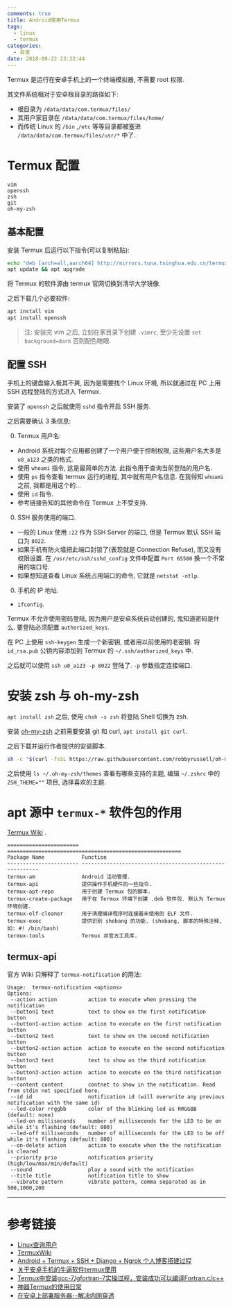 ```yaml
---
comments: true
title: Android使用Termux
tags:
  - linux
  - termux
categories:
  - 日常
date: 2018-08-22 23:22:44
---
```


Termux 是运行在安卓手机上的一个终端模拟器, 不需要 root 权限.

其文件系统相对于安卓根目录的路径如下:

- 根目录为 `/data/data/com.termux/files/`
- 其用户家目录在 `/data/data/com.termux/files/home/`
- 而传统 Linux 的 `/bin` ,`/etc` 等等目录都被塞进 `/data/data/com.termux/files/usr/*` 中了.

# Termux 配置

<!--more-->

```
vim
openssh
zsh
git
oh-my-zsh
```

## 基本配置

安装 Termux 后运行以下指令(可以复制粘贴):

```sh
echo "deb [arch=all,aarch64] http://mirrors.tuna.tsinghua.edu.cn/termux stable main" > /etc/apt/sources.list
apt update && apt upgrade
```

将 Termux 的软件源由 termux 官网切换到清华大学镜像.

之后下载几个必要软件:

```sh
apt install vim
apt install openssh
```

> 注: 安装完 vim 之后, 立刻在家目录下创建 `.vimrc`, 至少先设置 `set background=dark` 否则配色瞎眼.

## 配置 SSH

手机上的键盘输入极其不爽, 因为是需要找个 Linux 环境, 所以就通过在 PC 上用 SSH 远程登陆的方式进入 Termux.

安装了 `openssh` 之后就使用 `sshd` 指令开启 SSH 服务.

之后需要确认 3 条信息:

0. Termux 用户名:
  - Android 系统对每个应用都创建了一个用户便于控制权限, 这些用户名大多是 `u0_a123` 之类的格式.
  - 使用 `whoami` 指令, 这是最简单的方法. 此指令用于查询当前登陆的用户名.
  - 使用 `ps` 指令查看 termux 运行的进程, 其中就有用户名信息. 在我得知 `whoami` 之前, 我都是用这个的...
  - 使用 `id` 指令.
  - 参考链接告知的其他命令在 Termux 上不受支持.
0. SSH 服务使用的端口.
  - 一般的 Linux 使用 `:22` 作为 SSH Server 的端口, 但是 Termux 默认 SSH 端口为 `8022`.
  - 如果手机有防火墙把此端口封锁了(表现就是 Connection Refuse), 而又没有权限设置. 在 `/usr/etc/ssh/sshd_config` 文件中配置 `Port 65500` 换一个不常用的端口号.
  - 如果想知道查看 Linux 系统占用端口的命令, 它就是 `netstat -ntlp`.
0. 手机的 IP 地址.
  - `ifconfig`.

Termux 不允许使用密码登陆, 因为用户是安卓系统自动创建的, 鬼知道密码是什么. 要登陆必须配置 `authorized_keys`.

在 PC 上使用 `ssh-keygen` 生成一个新密钥, 或者用以前使用的老密钥. 将 `id_rsa.pub` 公钥内容添加到 Termux 的 `~/.ssh/authorized_keys` 中.

之后就可以使用 `ssh u0_a123 -p 8022` 登陆了. `-p` 参数指定连接端口.

# 安装 zsh 与 oh-my-zsh

`apt install zsh` 之后, 使用 `chsh -s zsh` 将登陆 Shell 切换为 zsh.

安装 [oh-my-zsh](https://github.com/robbyrussell/oh-my-zsh) 之前需要安装 git 和 curl, `apt install git curl`.

之后下载并运行作者提供的安装脚本.

```sh
sh -c "$(curl -fsSL https://raw.githubusercontent.com/robbyrussell/oh-my-zsh/master/tools/install.sh)"
```

之后使用 `ls ~/.oh-my-zsh/themes` 查看有哪些支持的主题, 编辑 `~/.zshrc` 中的 `ZSH_THEME=""` 项目, 选择喜欢的主题.

# apt 源中 `termux-*` 软件包的作用

[Termux Wiki](https://wiki.termux.com/wiki) .

```
======================= ========================================================
Package Name            Function
----------------------- --------------------------------------------------------
termux-am               Android 活动管理.
termux-api              提供操作手机硬件的一些指令.
termux-apt-repo         用于创建 Termux 包的脚本.
termux-create-package   用于在 Termux 环境下创建 .deb 软件包. 默认为 Termux 环境创建.
termux-elf-cleaner      用于清理编译程序时连接器未使用的 ELF 文件.
termux-exec             提供识别 shebang 的功能. (shebang, 脚本的特殊注释, 如: #! /bin/bash)
termux-tools            Termux 非官方工具库.
```

## termux-api

官方 Wiki 只解释了 `termux-notification` 的用法:


```
Usage:  termux-notification <options>
Options:
 --action action          action to execute when pressing the notification
 --button1 text           text to show on the first notification button
 --button1-action action  action to execute on the first notification button
 --button2 text           text to show on the second notification button
 --button2-action action  action to execute on the second notification button
 --button3 text           text to show on the third notification button
 --button3-action action  action to execute on the third notification button
 --content content        contnet to show in the notification. Read from stdin not specified here.
 --id id                  notification id (will overwrite any previous notification with the same id)
 --led-color rrggbb       color of the blinking led as RRGGBB (default: none)
 --led-on milliseconds    number of milliseconds for the LED to be on while it's flashing (default: 800)
 --led-off milliseconds   number of milliseconds for the LED to be off while it's flashing (default: 800)
 --on-delete action       action to execute when the the notification is cleared
 --priority prio          notification priority (high/low/max/min/default)
 --sound                  play a sound with the notification
 --title title            notification title to show
 --vibrate pattern        vibrate pattern, comma separated as in 500,1000,200
```

---

# 参考链接

- [Linux查询用户](https://blog.csdn.net/newdriver2783/article/details/8059368)
- [TermuxWiki](https://wiki.termux.com/wiki/Main_Page)
- [Android + Termux + SSH + Django + Ngrok 个人博客搭建过程](https://blog.csdn.net/MemoryD/article/details/81664494)
- [关于安卓手机的牛逼软件termux使用](https://www.cnblogs.com/BlogOfMr-Leo/p/7788103.html)
- [Termux中安装gcc-7/gfortran-7实操过程，安装成功可以编译Fortran,c/c++](http://www.cnblogs.com/BlogOfMr-Leo/p/8660920.html)
- [神器Termux的使用日常](https://www.jianshu.com/p/5c8678cef499)
- [在安卓上部署服务器--解决内网穿透](http://zkeeer.space/?p=96)
